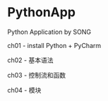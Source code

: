 # PythonApp
Python Application by SONG

ch01 - install Python + PyCharm

ch02 - 基本语法

ch03 - 控制流和函数

ch04 - 模块
